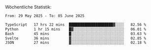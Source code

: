 
Wöchentliche Statistik:
<!--START_SECTION:waka-->

```txt
From: 29 May 2025 - To: 05 June 2025

TypeScript   17 hrs 22 mins  ████████████████████▓░░░░   82.56 %
Python       1 hr 15 mins    █▓░░░░░░░░░░░░░░░░░░░░░░░   06.01 %
Bash         45 mins         █░░░░░░░░░░░░░░░░░░░░░░░░   03.63 %
Svelte       36 mins         ▓░░░░░░░░░░░░░░░░░░░░░░░░   02.85 %
JSON         27 mins         ▓░░░░░░░░░░░░░░░░░░░░░░░░   02.18 %
```

<!--END_SECTION:waka-->
